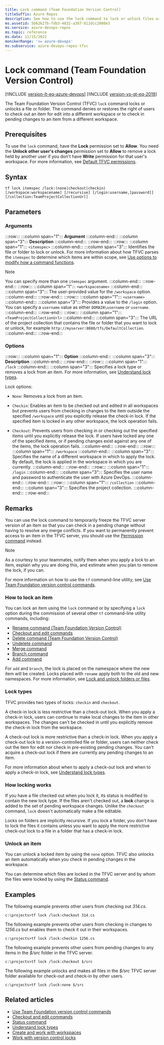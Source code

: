 ```yaml
---
title: Lock command (Team Foundation Version Control)
titleSuffix: Azure Repos
description: See how to use the lock command to lock or unlock files or folders in Team Foundation Version Control (TFVC).
ms.assetid: 5b62627b-fdb3-4832-a387-811dcc2808e3
ms.service: azure-devops-repos
ms.topic: reference
ms.date: 11/15/2022
monikerRange: '<= azure-devops'
ms.subservice: azure-devops-repos-tfvc
---
```



# Lock command (Team Foundation Version Control)

[!INCLUDE [version-lt-eq-azure-devops](../../includes/version-lt-eq-azure-devops.md)]
[!INCLUDE [version-vs-gt-eq-2019](../../includes/version-vs-gt-eq-2019.md)]

The Team Foundation Version Control (TFVC) `lock` command locks or unlocks a file or folder. The command denies or restores the right of users to check out an item for edit into a different workspace or to check in pending changes to an item from a different workspace.

## Prerequisites

To use the `lock` command, have the **Lock** permission set to **Allow**. You need the **Unlock other user's changes** permission set to **Allow** to remove a lock held by another user if you don't have **Write** permission for that user's workspace. For more information, see  [Default TFVC permissions](../../organizations/security/default-tfvc-permissions.md).

## Syntax

```
tf lock itemspec /lock:(none|checkout|checkin) 
[/workspace:workspacename] [/recursive] [/login:username,[password]] [/collection:TeamProjectCollectionUrl] 
```

## Parameters

### Arguments

:::row:::
   :::column span="1":::
   **Argument**
   :::column-end:::
   :::column span="3":::
   **Description**
   :::column-end:::
:::row-end:::
:::row:::
   :::column span="1":::
   `<itemspec>`
   :::column-end:::
   :::column span="3":::
   Identifies the file or folder to lock or unlock. For more information about how TFVC parses the `itemspec` to determine which items are within scope, see [Use options to modify how a command functions](use-team-foundation-version-control-commands.md#use-options-to-modify-how-a-command-functions).

   > [!Note]  
   > You can specify more than one `itemspec` argument.
   :::column-end:::
:::row-end:::
:::row:::
   :::column span="1":::
   `<workspacename>`
   :::column-end:::
   :::column span="3":::
   The user-provided value for the `/workspace` option.
   :::column-end:::
:::row-end:::
:::row:::
   :::column span="1":::
   `<username>`
   :::column-end:::
   :::column span="3":::
   Provides a value to the `/login` option. You can specify a `username` value as either `DOMAIN\username` or `username`.
   :::column-end:::
:::row-end:::
:::row:::
   :::column span="1":::
   `<TeamProjectCollectionUrl>`
   :::column-end:::
   :::column span="3":::
   The URL of the project collection that contains the file or folder that you want to lock or unlock, for example `http://myserver:8080/tfs/DefaultCollection`.
   :::column-end:::
:::row-end:::

### Options

:::row:::
   :::column span="1":::
   **Option**
   :::column-end:::
   :::column span="3":::
   **Description**
   :::column-end:::
:::row-end:::
:::row:::
   :::column span="1":::
   `/lock`
   :::column-end:::
   :::column span="3":::
   Specifies a lock type or removes a lock from an item. For more information, see [Understand lock types](understand-lock-types.md).
   
   Lock options:
   - `None`: Removes a lock from an item.
   
   - `Checkin`: Enables an item to be checked out and edited in all workspaces but prevents users from checking in changes to the item outside the specified `/workspace` until you explicitly release the check-in lock. If the specified item is locked in any other workspace, the lock operation fails.
   
   - `Checkout`: Prevents users from checking in or checking out the specified items until you explicitly release the lock. If users have locked any one of the specified items, or if pending changes exist against any one of the items, the lock operation fails.
   :::column-end:::
:::row-end:::
:::row:::
   :::column span="1":::
   `/workspace`
   :::column-end:::
   :::column span="3":::
   Specifies the name of a different workspace in which to apply the lock. By default, the lock is applied in the workspace in which you are currently.
   :::column-end:::
:::row-end:::
:::row:::
   :::column span="1":::
   `/login`
   :::column-end:::
   :::column span="3":::
   Specifies the user name and password to authenticate the user with Azure DevOps.
   :::column-end:::
:::row-end:::
:::row:::
   :::column span="1":::
   `/collection`
   :::column-end:::
   :::column span="3":::
   Specifies the project collection.
   :::column-end:::
:::row-end:::

## Remarks
You can use the lock command to temporarily freeze the TFVC server version of an item so that you can check in a pending change without having to resolve any merge conflicts. If you want to permanently prevent access to an item in the TFVC server, you should use the [Permission command](permission-command.md) instead.

> [!NOTE]
> As a courtesy to your teammates, notify them when you apply a lock to an item, explain why you are doing this, and estimate when you plan to remove the lock, if you can.

For more information on how to use the `tf` command-line utility, see [Use Team Foundation version control commands](use-team-foundation-version-control-commands.md).

### How to lock an item

You can lock an item using the `lock` command or by specifying a `lock` option during the commission of several other `tf` command-line utility commands, including:

-   [Rename command (Team Foundation Version Control)](rename-command-team-foundation-version-control.md)
-   [Checkout and edit commands](checkout-or-edit-command.md)
-   [Delete command (Team Foundation Version Control)](delete-command-team-foundation-version-control.md)
-   [Undelete command](undelete-command.md)
-   [Merge command](merge-command.md)
-   [Branch command](branch-command.md)
-   [Add command](add-command.md)

For `add` and `branch`, the lock is placed on the namespace where the new item will be created. Locks placed with `rename` apply both to the old and new namespaces. For more information, see [Lock and unlock folders or files](lock-unlock-folders-files.md).

### Lock types

TFVC provides two types of locks: `checkin` and `checkout`.

A check-in lock is less restrictive than a check-out lock. When you apply a check-in lock, users can continue to make local changes to the item in other workspaces. The changes can't be checked in until you explicitly remove the check-in lock from the workspace.

A check-out lock is more restrictive than a check-in lock. When you apply a check-out lock to a version-controlled file or folder, users can neither check out the item for edit nor check in pre-existing pending changes. You can't acquire a check-out lock if there are currently any pending changes to an item.

For more information about when to apply a check-out lock and when to apply a check-in lock, see [Understand lock types](understand-lock-types.md).

### How locking works

If you have a file checked out when you lock it, its status is modified to contain the new lock type. If the files aren't checked out, a **lock** change is added to the set of pending workspace changes. Unlike the `checkout` command, `lock` doesn't automatically make a file editable.

Locks on folders are implicitly recursive. If you lock a folder, you don't have to lock the files it contains unless you want to apply the more restrictive check-out lock to a file in a folder that has a check-in lock.

### Unlock an item

You can unlock a locked item by using the `none` option. TFVC also unlocks an item automatically when you check in pending changes in the workspace.

You can determine which files are locked in the TFVC server and by whom the files were locked by using the [Status command](status-command.md).

## Examples

The following example prevents other users from checking out *314.cs*.

```
c:\projects>tf lock /lock:checkout 314.cs
```

The following example prevents other users from checking in changes to *1256.cs* but enables them to check it out in their workspaces.

```
c:\projects>tf lock /lock:checkin 1256.cs
```

The following example prevents other users from pending changes to any items in the *$/src* folder in the TFVC server.

```
c:\projects>tf lock /lock:checkout $/src
```

The following example unlocks and makes all files in the *$/src* TFVC server folder available for check-out and check-in by other users.

```
c:\projects>tf lock /lock:none $/src
```


## Related articles

- [Use Team Foundation version control commands](use-team-foundation-version-control-commands.md)
- [Checkout and edit commands](checkout-or-edit-command.md)
- [Status command](status-command.md)
- [Understand lock types](understand-lock-types.md)
- [Create and work with workspaces](create-work-workspaces.md)
- [Work with version control locks](work-version-control-locks.md)